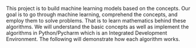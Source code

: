 This project is to build machine learning models based on the concepts. Our goal is to go through machine learning, comprehend the concepts, and employ them to solve problems. That is to learn mathematics behind these algorithms. We will understand the basic concepts as well as implement the algorithms in Python/Pycharm which is an Integrated Development Environment. The following will demonstrate how each algorithm works.
